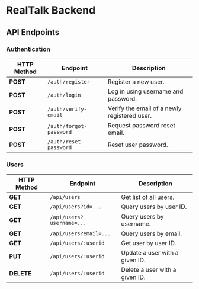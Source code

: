 # RealTalk Backend

## API Endpoints

### Authentication

| HTTP Method | Endpoint                | Description                                  |
| ----------- | ----------------------- | -------------------------------------------- |
| **POST**    | `/auth/register`        | Register a new user.                         |
| **POST**    | `/auth/login`           | Log in using username and password.          |
| **POST**    | `/auth/verify-email`    | Verify the email of a newly registered user. |
| **POST**    | `/auth/forgot-password` | Request password reset email.                |
| **POST**    | `/auth/reset-password`  | Reset user password.                         |

### Users

| HTTP Method | Endpoint                  | Description                    |
| ----------- | ------------------------- | ------------------------------ |
| **GET**     | `/api/users`              | Get list of all users.         |
| **GET**     | `/api/users?id=...`       | Query users by user ID.        |
| **GET**     | `/api/users?username=...` | Query users by username.       |
| **GET**     | `/api/users?email=...`    | Query users by email.          |
| **GET**     | `/api/users/:userid`      | Get user by user ID.           |
| **PUT**     | `/api/users/:userid`      | Update a user with a given ID. |
| **DELETE**  | `/api/users/:userid`      | Delete a user with a given ID. |
